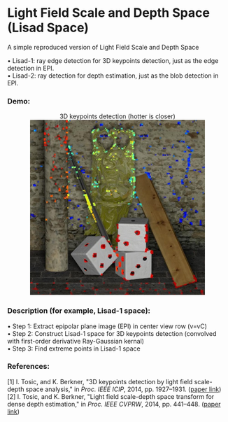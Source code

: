 # Light Field Scale and Depth Space (Lisad Space)
A simple reproduced version of Light Field Scale and Depth Space

&bull; Lisad-1: ray edge detection for 3D keypoints detection, just as the edge detection in EPI.
<br>
&bull; Lisad-2: ray detection for depth estimation, just as the blob detection in EPI.

### Demo:
<center>3D keypoints detection (hotter is closer)<img src=https://github.com/GilbertRC/Light-Field-Scale-and-Depth-Space/blob/main/result_buddha.jpg width="400"></center>

### Description (for example, Lisad-1 space):
&bull; Step 1: Extract epipolar plane image (EPI) in center view row (v=vC)
<br>
&bull; Step 2: Construct Lisad-1 space for 3D keypoints detection (convolved with first-order derivative Ray-Gaussian kernal)
<br>
&bull; Step 3: Find extreme points in Lisad-1 space

### References:
[1] I. Tosic, and K. Berkner, "3D keypoints detection by light field scale-depth space analysis," in *Proc. IEEE ICIP*, 2014, pp. 1927–1931. ([paper link](https://ieeexplore.ieee.org/document/7025386/))
<br>
[2] I. Tosic, and K. Berkner, "Light field scale-depth space transform for dense depth estimation," in *Proc. IEEE CVPRW*, 2014, pp. 441–448. ([paper link](https://ieeexplore.ieee.org/document/6910019))
